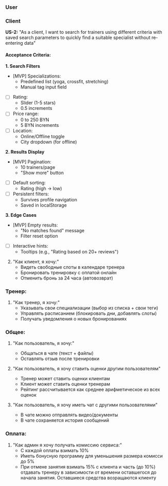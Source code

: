 
### User  


### Client  
**US-2:** "As a client, I want to search for trainers using different criteria with saved search parameters to quickly find a suitable specialist without re-entering data"  

#### Acceptance Criteria:  
**1. Search Filters**  
- [MVP] Specializations:  
  - Predefined list (yoga, crossfit, stretching)  
  - Manual tag input field  
- [ ] Rating:  
  - Slider (1-5 stars)  
  - 0.5 increments  
- [ ] Price range:  
  - 0 to 250 BYN  
  - 5 BYN increments  
- [ ] Location:  
  - Online/Offline toggle  
  - City dropdown (for offline)  

**2. Results Display**  
- [MVP] Pagination:  
  - 10 trainers/page  
  - "Show more" button  
- [ ] Default sorting:  
  - Rating (high → low)  
- [ ] Persistent filters:  
  - Survives profile navigation  
  - Saved in localStorage  

**3. Edge Cases**  
- [MVP] Empty results:  
  - "No matches found" message  
  - Filter reset option  
- [ ] Interactive hints:  
  - Tooltips (e.g., "Rating based on 20+ reviews")  

2. "Как клиент, я хочу:"
   - Видеть свободные слоты в календаре тренера
   - Бронировать тренировку с оплатой онлайн
   - Отменить бронь за 24 часа (автовозврат)

### Тренер:
1. "Как тренер, я хочу:"
   - Указывать свои специализации (выбор из списка + свои теги)
   - Управлять расписанием (блокировать дни, добавлять слоты)
   - Получать уведомления о новых бронированиях

### Общее:
1. "Как пользователь, я хочу:"
   - Общаться в чате (текст + файлы)
   - Оставлять отзыв после тренировки

2. "Как пользователь, я хочу ставить оценки другим пользователям"
   - Тренер может ставить оценки клиентам
   - Клиент может ставить оценки тренерам
   - Рейтинг рассчитывается как среднее арифметическое из всех оценок

3. "Как пользователь, я хочу иметь чат с другими пользователями"
   - В чате можно отправлять видео/документы
   - В чате сохраняется история сообщений

### Оплата:
1. "Как админ я хочу получать комиссию сервиса:"
   - С каждой оплаты взимать 10%
   - Иметь бонусную программу для уменьшения размера комисси до 5%
   - При отмене занятия взимать 15% с клиента и часть (до 10%) отдавать тренеру в зависимости от времени оставшегося до начала занятия. Оставшиеся средства возращаются клиенту
